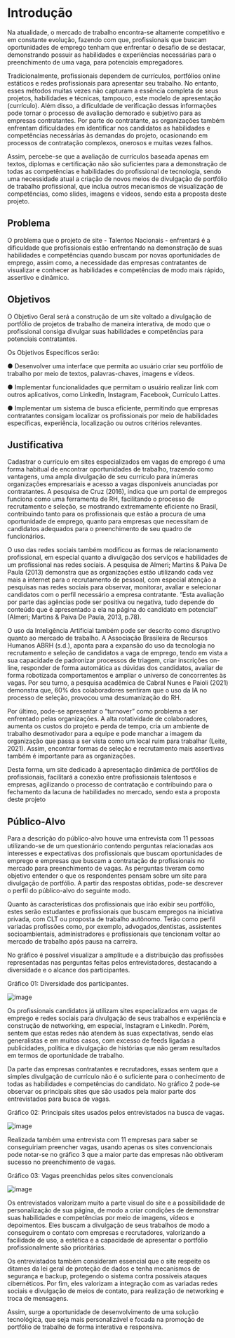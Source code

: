 # Introdução

Na atualidade, o mercado de trabalho encontra-se altamente competitivo e em constante evolução, fazendo com que, profissionais que buscam oportunidades de emprego tenham que enfrentar o desafio de se destacar, demonstrando possuir as habilidades e experiências necessárias para o preenchimento de uma vaga, para potenciais empregadores.

Tradicionalmente, profissionais dependem de currículos, portfólios online estáticos e redes profissionais para apresentar seu trabalho. No entanto, esses métodos muitas vezes não capturam a essência completa de seus projetos, habilidades e técnicas, tampouco, este modelo de apresentação (currículo). Além disso, a dificuldade de verificação dessas informações pode tornar o processo de avaliação demorado e subjetivo para as empresas contratantes. Por parte do contratante, as organizações também enfrentam dificuldades em identificar nos candidatos as habilidades e competências necessárias às demandas do projeto, ocasionando em processos de contratação complexos, onerosos e muitas vezes falhos.

Assim, percebe-se que a avaliação de currículos baseada apenas em textos, diplomas e certificação não são suficientes para a demonstração de todas as competências e habilidades do profissional de tecnologia, sendo uma necessidade atual a criação de novos meios de divulgação de portfólio de trabalho profissional, que inclua outros mecanismos de visualização de competências, como slides, imagens e vídeos, sendo esta a proposta deste projeto.

## Problema
O problema que o projeto de site - Talentos Nacionais - enfrentará é a dificuldade que profissionais estão enfrentando na demonstração de suas habilidades e competências quando buscam por novas oportunidades de emprego, assim como, a necessidade das empresas contratantes de visualizar e conhecer as habilidades e competências de modo mais rápido, assertivo e dinâmico.

## Objetivos

O Objetivo Geral será a construção de um site voltado a divulgação de portfólio de projetos de trabalho de maneira interativa, de modo que o profissional consiga divulgar suas habilidades e competências para potenciais contratantes.

Os Objetivos Específicos serão:

●	Desenvolver uma interface que permita ao usuário criar seu portfólio de trabalho por meio de textos, palavras-chaves, imagens e vídeos.

●	Implementar funcionalidades que permitam o usuário realizar link com outros aplicativos, como LinkedIn, Instagram, Facebook, Currículo Lattes.

●	Implementar um sistema de busca eficiente, permitindo que empresas contratantes consigam localizar os profissionais por meio de habilidades específicas, experiência, localização ou outros critérios relevantes.

 
## Justificativa

Cadastrar o currículo em sites especializados em vagas de emprego é uma forma habitual de encontrar oportunidades de trabalho, trazendo como vantagens, uma ampla divulgação de seu currículo para inúmeras organizações empresariais e acesso a vagas disponíveis anunciadas por contratantes. A pesquisa de Cruz (2016), indica que um portal de empregos funciona como uma ferramenta de RH, facilitando o processo de recrutamento e seleção, se mostrando extremamente eficiente no Brasil, contribuindo tanto para os profissionais que estão a procura de uma oportunidade de emprego, quanto para empresas que necessitam de candidatos adequados para o preenchimento de seu quadro de funcionários.

O uso das redes sociais também modificou as formas de relacionamento profissional, em especial quanto a divulgação dos serviços e habilidades de um profissional nas redes sociais. A pesquisa de Almeri; Martins & Paiva De Paula (2013) demonstra que as organizações estão utilizando cada vez mais a internet para o recrutamento de pessoal, com especial atenção a pesquisas nas redes sociais para observar, monitorar, avaliar e selecionar candidatos com o perfil necessário a empresa contratante. “Esta avaliação por parte das agências pode ser positiva ou negativa, tudo depende do conteúdo que é apresentado a ela na página do candidato em potencial” (Almeri; Martins & Paiva De Paula, 2013, p.78).

O uso da Inteligência Artificial também pode ser descrito como disruptivo quanto ao mercado de trabalho. A Associação Brasileira de Recursos Humanos ABRH (s.d.), aponta para a expansão do uso da tecnologia no recrutamento e seleção de candidatos a vaga de emprego, tendo em vista a sua capacidade de padronizar processos de triagem, criar inscrições on-line, responder de forma automática as dúvidas dos candidatos, avaliar de forma robotizada comportamentos e ampliar o universo de concorrentes às vagas. Por seu turno, a pesquisa acadêmica de Cabral Nunes e Paioli (2021) demonstra que, 60% dos colaboradores sentiram que o uso da IA no processo de seleção, provocou uma desumanização do RH.

Por último, pode-se apresentar o “turnover” como problema a ser enfrentado pelas organizações. A alta rotatividade de colaboradores, aumenta os custos do projeto e perda de tempo, cria um ambiente de trabalho desmotivador para a equipe e pode manchar a imagem da organização que passa a ser vista como um local ruim para trabalhar (Leite, 2021). Assim, encontrar formas de seleção e recrutamento mais assertivas também é importante para as organizações.

Desta forma, um site dedicado à apresentação dinâmica de portfólios de profissionais, facilitará a conexão entre profissionais talentosos e empresas, agilizando o processo de contratação e contribuindo para o fechamento da lacuna de habilidades no mercado, sendo esta a proposta deste projeto


## Público-Alvo

Para a descrição do público-alvo houve uma entrevista com 11 pessoas utilizando-se de um questionário contendo perguntas relacionadas aos interesses e expectativas dos profissionais que buscam oportunidades de emprego e empresas que buscam a contratação de profissionais no mercado para preenchimento de vagas. As perguntas tiveram como objetivo entender o que os respondentes pensam sobre um site para divulgação de portfólio. A partir das respostas obtidas, pode-se descrever o perfil do público-alvo do seguinte modo.

Quanto às características dos profissionais que irão exibir seu portfólio, estes serão estudantes e profissionais que buscam empregos na iniciativa privada, com CLT ou proposta de trabalho autônomo. Terão como perfil variadas profissões como, por exemplo, advogados,dentistas, assistentes socioambientais, administradores e profissionais que tencionam voltar ao mercado de trabalho após pausa na carreira.

No gráfico é possível  visualizar  a amplitude e a distribuição das profissões representadas nas perguntas feitas pelos entrevistadores, destacando a diversidade e o alcance dos participantes.

Gráfico 01: Diversidade dos participantes.

![image](https://github.com/ICEI-PUC-Minas-PMV-ADS/pmv-ads-2024-1-e1-proj-web-t1-pmv-ads-2024-1-e1-projtalentosnacionais/assets/164432177/e17634bd-d154-484e-ab86-feb1be376732)

Os profissionais candidatos já utilizam sites especializados em vagas de emprego e redes sociais para divulgação de seus trabalhos e experiência e construção de networking, em especial, Instagram e LinkedIn. Porém, sentem que estas redes não atendem às suas expectativas, sendo elas generalistas e em muitos casos, com excesso de feeds ligadas a publicidades, política e divulgação de histórias que não geram resultados em termos de oportunidade de trabalho. 

Da parte das empresas contratantes e recrutadores, essas sentem que a simples divulgação de currículo não é o suficiente para o conhecimento de todas as habilidades e competências do candidato. No gráfico 2 pode-se observar os principais sites que são usados pela maior parte dos entrevistados para busca de vagas.

Gráfico 02: Principais sites usados pelos entrevistados na busca de vagas.

![image](https://github.com/ICEI-PUC-Minas-PMV-ADS/pmv-ads-2024-1-e1-proj-web-t1-pmv-ads-2024-1-e1-projtalentosnacionais/assets/164432177/3797ba41-6f8a-4dc0-9679-623927b12b63)

Realizada também uma entrevista com 11 empresas para saber se conseguiriam preencher vagas, usando apenas os sites convencionais pode notar-se no gráfico 3 que a maior parte das empresas não obtiveram sucesso no preenchimento de vagas.

Gráfico 03: Vagas preenchidas pelos sites convencionais

![image](https://github.com/ICEI-PUC-Minas-PMV-ADS/pmv-ads-2024-1-e1-proj-web-t1-pmv-ads-2024-1-e1-projtalentosnacionais/assets/164432177/daf6dacb-b49c-4148-9360-64de1da8851c)

Os entrevistados valorizam muito a parte visual do site e a possibilidade de personalização de sua página, de modo a criar condições de demonstrar suas habilidades e competências por meio de imagens, vídeos e depoimentos. Eles buscam a divulgação de seus trabalhos de modo a conseguirem o contato com empresas e recrutadores, valorizando a facilidade de uso, a estética e a capacidade de apresentar o portfólio profissionalmente são prioritárias.

Os entrevistados também consideram essencial que o site respeite os ditames da lei geral de proteção de dados e tenha mecanismos de segurança e backup, protegendo o sistema contra possíveis ataques cibernéticos. Por fim, eles valorizam a integração com as variadas redes sociais e divulgação de meios de contato, para realização de networking e troca de mensagens.

Assim, surge a oportunidade de desenvolvimento de uma solução tecnológica, que seja mais personalizável e focada na promoção de portfólio de trabalho de forma interativa e responsiva. 


